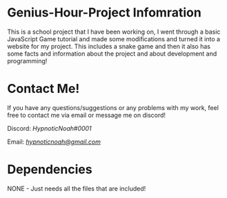 # Genius-Hour-Project Infomration 
This is a school project that I have been working on, I went through a basic JavaScript Game tutorial and made some modifications and turned it into a website for my project. This includes a snake game and then it also has some facts and information about the project and about development and programming!

# Contact Me!
 If you have any questions/suggestions or any problems with my work, feel free to contact me via email or message me on discord!

  Discord: *HypnoticNoah#0001*

  Email: *hypnoticnoah@gmail.com*

# Dependencies 
NONE - Just needs all the files that are included!
